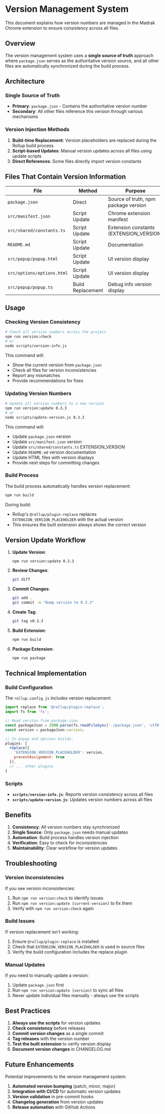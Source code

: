 # Version Management System

This document explains how version numbers are managed in the Madrak Chrome extension to ensure consistency across all files.

## Overview

The version management system uses a **single source of truth** approach where `package.json` serves as the authoritative version source, and all other files are automatically synchronized during the build process.

## Architecture

### Single Source of Truth
- **Primary**: `package.json` - Contains the authoritative version number
- **Secondary**: All other files reference this version through various mechanisms

### Version Injection Methods

1. **Build-time Replacement**: Version placeholders are replaced during the Rollup build process
2. **Script-based Updates**: Manual version updates across all files using update scripts
3. **Direct References**: Some files directly import version constants

## Files That Contain Version Information

| File | Method | Purpose |
|------|--------|---------|
| `package.json` | Direct | Source of truth, npm package version |
| `src/manifest.json` | Script Update | Chrome extension manifest |
| `src/shared/constants.ts` | Script Update | Extension constants (EXTENSION_VERSION) |
| `README.md` | Script Update | Documentation |
| `src/popup/popup.html` | Script Update | UI version display |
| `src/options/options.html` | Script Update | UI version display |
| `src/popup/popup.ts` | Build Replacement | Debug info version display |

## Usage

### Checking Version Consistency

```bash
# Check all version numbers across the project
npm run version:check
# or
node scripts/version-info.js
```

This command will:
- Show the current version from `package.json`
- Check all files for version inconsistencies
- Report any mismatches
- Provide recommendations for fixes

### Updating Version Numbers

```bash
# Update all version numbers to a new version
npm run version:update 0.3.3
# or
node scripts/update-version.js 0.3.3
```

This command will:
- Update `package.json` version
- Update `src/manifest.json` version
- Update `src/shared/constants.ts` EXTENSION_VERSION
- Update `README.md` version documentation
- Update HTML files with version displays
- Provide next steps for committing changes

### Build Process

The build process automatically handles version replacement:

```bash
npm run build
```

During build:
- Rollup's `@rollup/plugin-replace` replaces `EXTENSION_VERSION_PLACEHOLDER` with the actual version
- This ensures the built extension always shows the correct version

## Version Update Workflow

1. **Update Version**:
   ```bash
   npm run version:update 0.3.3
   ```

2. **Review Changes**:
   ```bash
   git diff
   ```

3. **Commit Changes**:
   ```bash
   git add .
   git commit -m "Bump version to 0.3.3"
   ```

4. **Create Tag**:
   ```bash
   git tag v0.3.3
   ```

5. **Build Extension**:
   ```bash
   npm run build
   ```

6. **Package Extension**:
   ```bash
   npm run package
   ```

## Technical Implementation

### Build Configuration

The `rollup.config.js` includes version replacement:

```javascript
import replace from '@rollup/plugin-replace';
import fs from 'fs';

// Read version from package.json
const packageJson = JSON.parse(fs.readFileSync('./package.json', 'utf8'));
const version = packageJson.version;

// In popup and options builds:
plugins: [
  replace({
    'EXTENSION_VERSION_PLACEHOLDER': version,
    preventAssignment: true
  }),
  // ... other plugins
]
```

### Scripts

- **`scripts/version-info.js`**: Reports version consistency across all files
- **`scripts/update-version.js`**: Updates version numbers across all files

## Benefits

1. **Consistency**: All version numbers stay synchronized
2. **Single Source**: Only `package.json` needs manual updates
3. **Automation**: Build process handles version injection
4. **Verification**: Easy to check for inconsistencies
5. **Maintainability**: Clear workflow for version updates

## Troubleshooting

### Version Inconsistencies

If you see version inconsistencies:

1. Run `npm run version:check` to identify issues
2. Run `npm run version:update [current-version]` to fix them
3. Verify with `npm run version:check` again

### Build Issues

If version replacement isn't working:

1. Ensure `@rollup/plugin-replace` is installed
2. Check that `EXTENSION_VERSION_PLACEHOLDER` is used in source files
3. Verify the build configuration includes the replace plugin

### Manual Updates

If you need to manually update a version:

1. Update `package.json` first
2. Run `npm run version:update [version]` to sync all files
3. Never update individual files manually - always use the scripts

## Best Practices

1. **Always use the scripts** for version updates
2. **Check consistency** before releases
3. **Commit version changes** as a single commit
4. **Tag releases** with the version number
5. **Test the built extension** to verify version display
6. **Document version changes** in CHANGELOG.md

## Future Enhancements

Potential improvements to the version management system:

1. **Automated version bumping** (patch, minor, major)
2. **Integration with CI/CD** for automatic version updates
3. **Version validation** in pre-commit hooks
4. **Changelog generation** from version updates
5. **Release automation** with GitHub Actions